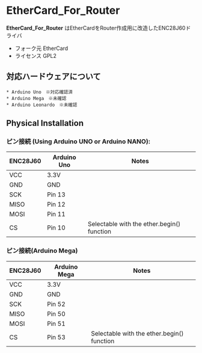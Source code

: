 # EtherCard_For_Router

**EtherCard_For_Router** はEtherCardをRouter作成用に改造したENC28J60ドライバ

* フォーク元 EtherCard
* ライセンス GPL2

## 対応ハードウェアについて
    * Arduino Uno　※対応確認済
    * Arduino Mega　※未確認
    * Arduino Leonardo　※未確認



## Physical Installation

### ピン接続 (Using Arduino UNO or Arduino NANO):

| ENC28J60 | Arduino Uno | Notes                                       |
|----------|-------------|---------------------------------------------|
| VCC      | 3.3V        |                                             |
| GND      | GND         |                                             |
| SCK      | Pin 13      |                                             |
| MISO     | Pin 12      |                                             |
| MOSI     | Pin 11      |                                             |
| CS       | Pin 10      | Selectable with the ether.begin() function  |


### ピン接続(Arduino Mega)

| ENC28J60 | Arduino Mega | Notes                                       |
|----------|--------------|---------------------------------------------|
| VCC      | 3.3V         |                                             |
| GND      | GND          |                                             |
| SCK      | Pin 52       |                                             |
| MISO     | Pin 50       |                                             |
| MOSI     | Pin 51       |                                             |
| CS       | Pin 53       | Selectable with the ether.begin() function  |